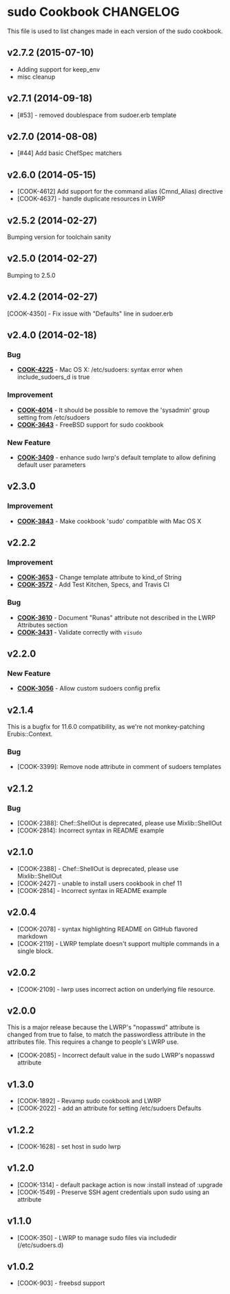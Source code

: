 sudo Cookbook CHANGELOG
=======================
This file is used to list changes made in each version of the sudo cookbook.

v2.7.2 (2015-07-10)
-------------------
- Adding support for keep_env
- misc cleanup

v2.7.1 (2014-09-18)
-------------------
- [#53] - removed doublespace from sudoer.erb template

v2.7.0 (2014-08-08)
-------------------
- [#44] Add basic ChefSpec matchers

v2.6.0 (2014-05-15)
-------------------
- [COOK-4612] Add support for the command alias (Cmnd_Alias) directive
- [COOK-4637] - handle duplicate resources in LWRP


v2.5.2 (2014-02-27)
-------------------
Bumping version for toolchain sanity


v2.5.0 (2014-02-27)
-------------------
Bumping to 2.5.0


v2.4.2 (2014-02-27)
-------------------
[COOK-4350] - Fix issue with "Defaults" line in sudoer.erb


v2.4.0 (2014-02-18)
-------------------
### Bug
- **[COOK-4225](https://tickets.chef.io/browse/COOK-4225)** - Mac OS X: /etc/sudoers: syntax error when include_sudoers_d is true

### Improvement
- **[COOK-4014](https://tickets.chef.io/browse/COOK-4014)** - It should be possible to remove the 'sysadmin' group setting from /etc/sudoers
- **[COOK-3643](https://tickets.chef.io/browse/COOK-3643)** - FreeBSD support for sudo cookbook

### New Feature
- **[COOK-3409](https://tickets.chef.io/browse/COOK-3409)** - enhance sudo lwrp's default template to allow defining default user parameters


v2.3.0
------
### Improvement
- **[COOK-3843](https://tickets.chef.io/browse/COOK-3843)** - Make cookbook 'sudo' compatible with Mac OS X


v2.2.2
------
### Improvement
- **[COOK-3653](https://tickets.chef.io/browse/COOK-3653)** - Change template attribute to kind_of String
- **[COOK-3572](https://tickets.chef.io/browse/COOK-3572)** - Add Test Kitchen, Specs, and Travis CI

### Bug
- **[COOK-3610](https://tickets.chef.io/browse/COOK-3610)** - Document "Runas" attribute not described in the LWRP Attributes section
- **[COOK-3431](https://tickets.chef.io/browse/COOK-3431)** - Validate correctly with `visudo`


v2.2.0
------
### New Feature
- **[COOK-3056](https://tickets.chef.io/browse/COOK-3056)** - Allow custom sudoers config prefix

v2.1.4
------
This is a bugfix for 11.6.0 compatibility, as we're not monkey-patching Erubis::Context.

### Bug
- [COOK-3399]: Remove node attribute in comment of sudoers templates

v2.1.2
------
### Bug
- [COOK-2388]: Chef::ShellOut is deprecated, please use Mixlib::ShellOut
- [COOK-2814]: Incorrect syntax in README example

v2.1.0
------
* [COOK-2388] - Chef::ShellOut is deprecated, please use Mixlib::ShellOut
* [COOK-2427] - unable to install users cookbook in chef 11
* [COOK-2814] - Incorrect syntax in README example

v2.0.4
------
* [COOK-2078] - syntax highlighting README on GitHub flavored markdown
* [COOK-2119] - LWRP template doesn't support multiple commands in a single block.

v2.0.2
------
* [COOK-2109] - lwrp uses incorrect action on underlying file resource.

v2.0.0
------
This is a major release because the LWRP's "nopasswd" attribute is changed from true to false, to match the passwordless attribute in the attributes file. This requires a change to people's LWRP use.

* [COOK-2085] - Incorrect default value in the sudo LWRP's nopasswd attribute

v1.3.0
------
* [COOK-1892] - Revamp sudo cookbook and LWRP
* [COOK-2022] - add an attribute for setting /etc/sudoers Defaults

v1.2.2
------
* [COOK-1628] - set host in sudo lwrp

v1.2.0
------
* [COOK-1314] - default package action is now :install instead of :upgrade
* [COOK-1549] - Preserve SSH agent credentials upon sudo using an attribute

v1.1.0
------
* [COOK-350] - LWRP to manage sudo files via includedir (/etc/sudoers.d)

v1.0.2
------
* [COOK-903] - freebsd support
